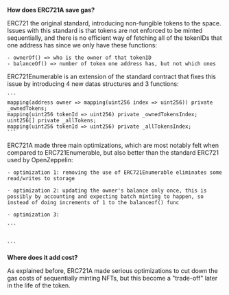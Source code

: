 **How does ERC721A save gas?**

ERC721 the original standard, introducing non-fungible tokens to the space. Issues with this standard is that tokens are not enforced to be minted sequentially, and there is no efficient way of fetching all of the tokenIDs that one address has since we only have these functions:

    - ownerOf() => who is the owner of that tokenID
    - balanceOf() => number of token one address has, but not which ones

ERC721Enumerable is an extension of the standard contract that fixes this issue by introducing 4 new datas structures and 3 functions:

    ```
    mapping(address owner => mapping(uint256 index => uint256)) private _ownedTokens;
    mapping(uint256 tokenId => uint256) private _ownedTokensIndex;
    uint256[] private _allTokens;
    mapping(uint256 tokenId => uint256) private _allTokensIndex;
    ```

ERC721A made three main optimizations, which are most notably felt when compared to ERC721Enumerable, but also better than the standard ERC721 used by OpenZeppelin:

    - optimization 1: removing the use of ERC721Enumerable eliminates some read/writes to storage

    - optimization 2: updating the owner's balance only once, this is possibly by accounting and expecting batch minting to happen, so instead of doing increments of 1 to the balanceof() func

    - optimization 3:

    ```


    ```

**Where does it add cost?**

As explained before, ERC721A made serious optimizations to cut down the gas costs of sequentially minting NFTs, but this become a "trade-off" later in the life of the token.

